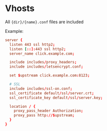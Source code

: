 # Vhosts

All `{dir}/{name}.conf` files are included

Example:

```conf
server {
  listen 443 ssl http2;
  listen [::]:443 ssl http2;
  server_name click.example.com;

  include includes/proxy_headers;
  include includes/letsencrypt.conf;

  set $upstream click.example.com:8123;

  # SSL
  include includes/ssl-on.conf;
  ssl_certificate default/ssl/server.crt;
  ssl_certificate_key default/ssl/server.key;

  location / {
    proxy_pass_header Authorization;
    proxy_pass http://$upstream;
  }
}

```

